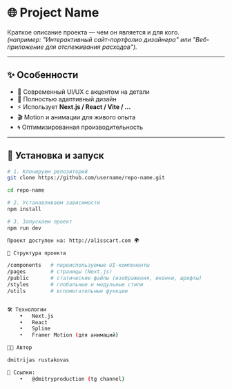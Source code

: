 # 🌐 Project Name

Краткое описание проекта — чем он является и для кого.  
*(например: "Интерактивный сайт-портфолио дизайнера" или "Веб-приложение для отслеживания расходов").*

---

## ✨ Особенности
- 🎨 Современный UI/UX с акцентом на детали  
- 📱 Полностью адаптивный дизайн  
- ⚡️ Использует **Next.js / React / Vite / …**  
- 🎬 Motion и анимации для живого опыта  
- 🌀 Оптимизированная производительность  

---

## 🚀 Установка и запуск
```bash
# 1. Клонируем репозиторий
git clone https://github.com/username/repo-name.git

cd repo-name

# 2. Устанавливаем зависимости
npm install

# 3. Запускаем проект
npm run dev

Проект доступен на: http://alisscart.com 🌍

📂 Структура проекта

/components   # переиспользуемые UI-компоненты
/pages        # страницы (Next.js)
/public       # статические файлы (изображения, иконки, шрифты)
/styles       # глобальные и модульные стили
/utils        # вспомогательные функции


🛠️ Технологии
	•	Next.js
	•	React
	•	Spline
	•	Framer Motion (для анимаций)

🧑‍🎨 Автор

dmitrijas rustakovas

🔗 Ссылки:
	•	@dmitryproduction (tg channel)




